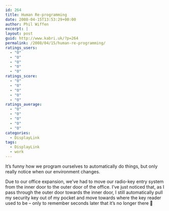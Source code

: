 ```yaml
---
id: 264
title: Human Re-programming
date: 2008-04-15T13:53:29+00:00
author: Phil Wiffen
excerpt: |
layout: post
guid: http://www.kabri.uk/?p=264
permalink: /2008/04/15/human-re-programming/
ratings_users:
  - "0"
  - "0"
  - "0"
  - "0"
  - "0"
ratings_score:
  - "0"
  - "0"
  - "0"
  - "0"
  - "0"
ratings_average:
  - "0"
  - "0"
  - "0"
  - "0"
  - "0"
categories:
  - DisplayLink
tags:
  - DisplayLink
  - work
---
```

It&#8217;s funny how we program ourselves to automatically do things, but only really notice when our environment changes. 

Due to our office expansion, we&#8217;ve had to move our radio-key entry system from the inner door to the outer door of the office. I&#8217;ve just noticed that, as I pass through the outer door towards the inner door, I still automatically pull my security key out of my pocket and move towards where the key reader used to be &#8211; only to remember seconds later that it&#8217;s no longer there 🙂